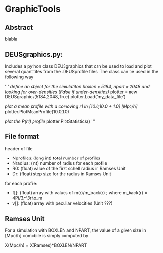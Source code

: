 # GraphicTools

## Abstract

blabla

## DEUSgraphics.py:

Includes a python class DEUSgraphics that can be used to load and plot several quantitites from the .DEUSprofile files. The class can be used in the following way

'''
*define an object for the simulatiton boxlen = 5184, npart = 2048 and looking for over-densities (False if under-densities)*
plotter = new DEUSgraphics(5184,2048,True)
plotter.Load('my_data_file')

*plot a mean profile with a comoving r1 in [10.0,10.0 + 1.0] [Mpc/h]*
plotter.PlotMeanProfile(10.0,1.0)

*plot the P(r1) profile*
plotter.PlotStatistics()
'''

## File format

header of file:

- Nprofiles: (long int) total number of profiles
- Nradius: (int) number of radius for each profile
- R0: (float) value of the first schell radius in Ramses Unit
- Dr: (float) step size for the radius in Ramses Unit

for each profile:

- f[]: (float) array with values of m(r)/m_back(r) ; where m_back(r) = 4Pi/3*r^3*rho_m
- v[]: (float) array with peculiar velocities (Unit ???)

## Ramses Unit

For a simulation with BOXLEN and NPART, the value of a given size in [Mpc/h] comobile is simply computed by

X(Mpc/h) = X(Ramses)*BOXLEN/NPART

